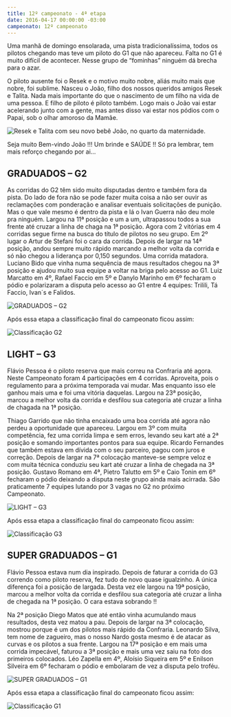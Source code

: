 ```yaml
---
title: 12º campeonato - 4ª etapa
date: 2016-04-17 00:00:00 -03:00
campeonato: 12º campeonato
---
```


Uma manhã de domingo ensolarada, uma pista tradicionalíssima, todos os pilotos chegando mas teve um piloto do G1 que não apareceu. Falta no G1 é muito difícil de acontecer. Nesse grupo de “fominhas” ninguém dá brecha para o azar.

O piloto ausente foi o Resek e o motivo muito nobre, aliás muito mais que nobre, foi sublime. Nasceu o João, filho dos nossos queridos amigos Resek e Talita. Nada mais importante do que o nascimento de um filho na vida de uma pessoa. E filho de piloto é piloto também. Logo mais o João vai estar acelerando junto com a gente, mas antes disso vai estar nos pódios com o Papai, sob o olhar amoroso da Mamãe.

![Resek e Talita com seu novo bebê João, no quarto da maternidade.](/uploads/12oCDK_Etapa4_Joao2.gif)

Seja muito Bem-vindo João !!! Um brinde e SAÚDE !!
Só pra lembrar, tem mais reforço chegando por ai… 

## GRADUADOS – G2

As corridas do G2 têm sido muito disputadas dentro e também fora da pista. Do lado de fora não se pode fazer muita coisa a não ser ouvir as reclamações com ponderação e analisar eventuais solicitações de punição. Mas o que vale mesmo é dentro da pista e lá o Ivan Guerra não deu mole pra ninguém. Largou na 11ª posição e um a um, ultrapassou todos a sua frente até cruzar a linha de chaga na 1ª posição. Agora com 2 vitórias em 4 corridas segue firme na busca do título de pilotos no seu grupo.
Em 2º lugar o Artur de Stefani foi o cara da corrida. Depois de largar na 14ª posição, andou sempre muito rápido marcando a melhor volta da corrida e só não chegou a liderança por 0,150 segundos. Uma corrida matadora.
Luciano Bido que vinha numa sequência de maus resultados chegou na 3ª posição e ajudou muito sua equipe a voltar na briga pelo acesso ao G1.
Luiz Marcatto em 4º, Rafael Faccio em 5º e Danylo Marinho em 6º fecharam o pódio e polarizaram a disputa pelo acesso ao G1 entre 4 equipes: Trilili, Tá Faccio, Ivan´s e Falidos.

![GRADUADOS – G2](/uploads/12oCDK_Etapa4_Podio2016_sem1_prova04_INTER_G2.jpg)

Após essa etapa a classificação final do campeonato ficou assim:

![Classificação G2](/uploads/12oCDK_Etapa4_Classific2016_sem1_prova04_Equipes_e_Pilotos_G2.jpg)

## LIGHT – G3

Flávio Pessoa é o piloto reserva que mais correu na Confraria até agora. Neste Campeonato foram 4 participações em 4 corridas. Aproveita, pois o regulamento para a próxima temporada vai mudar. Mas enquanto isso ele ganhou mais uma e foi uma vitória daquelas. Largou na 23ª posição, marcou a melhor volta da corrida e desfilou sua categoria até cruzar a linha de chagada na 1ª posição.

Thiago Garrido que não tinha encaixado uma boa corrida até agora não perdeu a oportunidade que apareceu. Largou em 3º com muita competência, fez uma corrida limpa e sem erros, levando seu kart até a 2ª posição e somando importantes pontos para sua equipe.
Ricardo Fernandes que também estava em dívida com o seu parceiro, pagou com juros e correção. Depois de largar na 7ª colocação manteve-se sempre veloz e com muita técnica conduziu seu kart até cruzar a linha de chegada na 3ª posição.
Gustavo Romano em 4ª, Pietro Talutto em 5º e Caio Tonin em 6º fecharam o pódio deixando a disputa neste grupo ainda mais acirrada. São praticamente 7 equipes lutando por 3 vagas no G2 no próximo Campeonato.

![LIGHT – G3](/uploads/12oCDK_Etapa4_Podio2016_sem1_prova04_INTER_G3.jpg)

Após essa etapa a classificação final do campeonato ficou assim:

![Classificação G3](/uploads/12oCDK_Etapa4_Classific2016_sem1_prova04_Equipes_e_Pilotos_G3.jpg)

## SUPER GRADUADOS – G1

Flávio Pessoa estava num dia inspirado. Depois de faturar a corrida do G3 correndo como piloto reserva, fez tudo de novo quase igualzinho. A única diferença foi a posição de largada. Desta vez ele largou na 19ª posição, marcou a melhor volta da corrida e desfilou sua categoria até cruzar a linha de chegada na 1ª posição. O cara estava sobrando !!

Na 2ª posição Diego Matos que até então vinha acumulando maus resultados, desta vez matou a pau. Depois de largar na 3ª colocação, mostrou porque é um dos pilotos mais rápido da Confraria.
Leonardo Silva, tem nome de zagueiro, mas o nosso Nardo gosta mesmo é de atacar as curvas e os pilotos a sua frente. Largou na 17ª posição e em mais uma corrida impecável, faturou a 3ª posição e mais uma vez saiu na foto dos primeiros colocados.
Léo Zapella em 4º, Aloísio Siqueira em 5º e Enilson Silveira em 6º fecharam o pódio e embolaram de vez a disputa pelo troféu.

![SUPER GRADUADOS – G1](/uploads/12oCDK_Etapa4_Podio2016_sem1_prova04_INTER_G1.jpg)

Após essa etapa a classificação final do campeonato ficou assim:

![Classificação G1](/uploads/12oCDK_Etapa4_Classific2016_sem1_prova04_Equipes_e_Pilotos_G1.jpg)